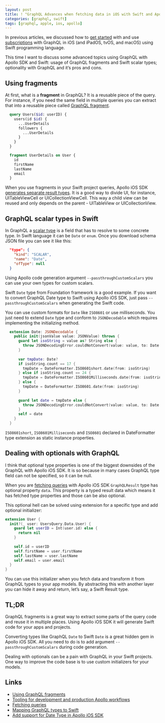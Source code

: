 ```yaml
---
layout: post
title: ! "GraphQL Advances when fetching data in iOS with Swift and Apollo SDK"
categories: [graphql, swift]
tags: [graphql, apple, ios, apollo]
---
```


In previous articles, we discussed how to [get started](/graphql-ios-swift/) with  and use [subscriptions](/graphql-subscriptions/) with GraphQL in iOS (and iPadOS, tvOS, and macOS) using Swift programming language.

This time I want to discuss some advanced topics using GraphQL with Apollo SDK and Swift: usage of GraphQL fragments and Swift scalar types; optionality with GraphQL and it’s pros and cons.

<!--more-->

## Using fragments

At first, what is a **fragment** in GraphQL? It is a reusable piece of the query. For instance, if you need the same field in multiple queries you can extract that into a reusable piece called [GraphQL fragment](https://graphql.org/learn/queries/#fragments).

```graphql
  query Users($id: userID) {
    users(id $id) {
      ...UserDetails
      followers {
        ...UserDetails
      }
    }
  }

  fragment UserDetails on User {
    id
    firstName
    lastName
    email
  }
```

When you use fragments in your Swift project queries, Apollo iOS SDK [generates separate result types](https://www.apollographql.com/docs/ios/fragments/). It is a good way to divide UI, for instance, UITableViewCell or UICollectionViewCell. This way a child view can be reused and only depends on the parent - UITableView or UICollectionView.

## GraphQL scalar types in Swift

In GraphQL a [scalar type](https://graphql.org/learn/schema/#scalar-types) is a field that has to resolve to some concrete type. In Swift language it can be `Date` or `enum`. Once you download schema JSON file you can see it like this:

```json
  "type": {
    "kind": "SCALAR",
    "name": "Date",
    "ofType": null
  }
```

Using Apollo code generation argument `--passthroughCustomScalars` you can use your own types for custom scalars.

Swift `Date` type from Foundation framework is a good example. If you want to convert GraphQL Date type to Swift using Apollo iOS SDK, just pass `--passthroughCustomScalars` when generating the Swift code.

You can use custom formats for `Date` like `ISO8601` or use milliseconds. You just need to extend `Date` type and conform to `JSONDecodable` which requires implementing the initializing method.

```swift
  extension Date: JSONDecodable {
    public init(jsonValue value: JSONValue) throws {
      guard let isoString = value as? String else {
        throw JSONDecodingError.couldNotConvert(value: value, to: Date.self)
      }
      
      var tmpDate: Date?
      if isoString.count == 17 {
        tmpDate = DateFormatter.ISO8601short.date(from: isoString)
      } else if isoString.count == 24 {
        tmpDate = DateFormatter.ISO8601Milliseconds.date(from: isoString)
      } else {
        tmpDate = DateFormatter.ISO8601.date(from: isoString)
      }
      
      guard let date = tmpDate else {
        throw JSONDecodingError.couldNotConvert(value: value, to: Date.self)
      }
      self = date
    }
  }
```

`ISO8601short`, `ISO8601Milliseconds` and `ISO8601` declared in DateFormatter type extension as static instance properties.

## Dealing with optionals with GraphQL

I think that optional type properties is one of the biggest downsides of the GraphQL with Apollo iOS SDK. It is so because in many cases GraphQL type field can not be specified, so it can be null.

When you are [fetching queries](https://www.apollographql.com/docs/ios/fetching-queries/) with Apollo iOS SDK `GraphQLResult` type has optional property `data`. This property is a typed result data which means it has fetched type properties and those can be also optional.

This optional hell can be solved using extension for a specific type and add optional initializer:

```swift
extension User {  
  init?(_ user: UsersQuery.Data.User) {
    guard let userID = Int(user.id) else {
      return nil
    }
    
    self.id = userID
    self.firstName = user.firstName
    self.lastName = user.lastName
    self.email = user.email
  }
}
```

You can use this initializer when you fetch data and transform it from GraphQL types to your app models. By abstracting this with another layer you can hide it away and return, let’s say, a Swift Result type.

## TL;DR

GraphQL fragments is a great way to extract some parts of the query code and reuse it in multiple places. Using Apollo iOS SDK it will generate Swift code for your apps and projects.

Converting types like GraphQL `Date` to Swift `Date` is a great hidden gem in Apollo iOS SDK. All you need to do is to add argument `--passthroughCustomScalars` during code generation.

Dealing with optionals can be a pain with GraphQL in your Swift projects. One way to improve the code base is to use custom initializers for your models.

## Links

* [Using GraphQL fragments](https://www.apollographql.com/docs/ios/fragments/)
* [Tooling for development and production Apollo workflows](https://github.com/apollographql/apollo-tooling)
* [Fetching queries](https://www.apollographql.com/docs/ios/fetching-queries/)
* [Mapping GraphQL types to Swift](https://blog.apollographql.com/mapping-graphql-types-to-swift-aa85e5693db4)
* [Add support for Date Type in Apollo iOS SDK](https://github.com/apollographql/apollo-ios/issues/450)
